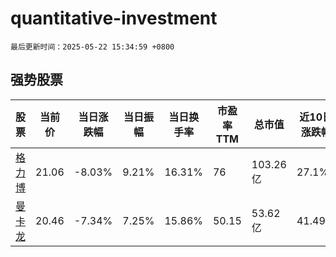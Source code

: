 # quantitative-investment

`最后更新时间：2025-05-22 15:34:59 +0800`

## 强势股票

|股票|当前价|当日涨跌幅|当日振幅|当日换手率|市盈率TTM|总市值|近10日涨跌幅|
|----|----|----|----|----|----|----|----|
|[格力博](https://xueqiu.com/S/SZ301260)|21.06|-8.03%|9.21%|16.31%|76|103.26亿|27.1%|
|[曼卡龙](https://xueqiu.com/S/SZ300945)|20.46|-7.34%|7.25%|15.86%|50.15|53.62亿|41.49%|
